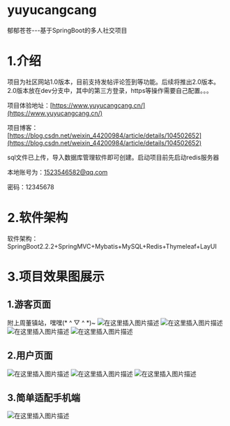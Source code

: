 # yuyucangcang
郁郁苍苍---基于SpringBoot的多人社交项目

# 1.介绍
项目为社区网站1.0版本，目前支持发帖评论签到等功能。后续将推出2.0版本。
2.0版本放在dev分支中，其中的第三方登录，https等操作需要自己配置。。。

项目体验地址：[https://www.yuyucangcang.cn/](https://www.yuyucangcang.cn/)


项目博客：[https://blog.csdn.net/weixin_44200984/article/details/104502652](https://blog.csdn.net/weixin_44200984/article/details/104502652)

sql文件已上传，导入数据库管理软件即可创建。启动项目前先启动redis服务器

本地账号为：1523546582@qq.com

密码：12345678

# 2.软件架构
软件架构：SpringBoot2.2.2+SpringMVC+Mybatis+MySQL+Redis+Thymeleaf+LayUI
# 3.项目效果图展示
## 1.游客页面
附上周董镇站，嘿嘿(* ^ ▽ ^ *)~
![在这里插入图片描述](https://img-blog.csdnimg.cn/20200225191433404.png?x-oss-process=image/watermark,type_ZmFuZ3poZW5naGVpdGk,shadow_10,text_aHR0cHM6Ly9ibG9nLmNzZG4ubmV0L3dlaXhpbl80NDIwMDk4NA==,size_16,color_FFFFFF,t_70)
![在这里插入图片描述](https://img-blog.csdnimg.cn/20200225191749991.png?x-oss-process=image/watermark,type_ZmFuZ3poZW5naGVpdGk,shadow_10,text_aHR0cHM6Ly9ibG9nLmNzZG4ubmV0L3dlaXhpbl80NDIwMDk4NA==,size_16,color_FFFFFF,t_70)
![在这里插入图片描述](https://img-blog.csdnimg.cn/20200225191624236.png?x-oss-process=image/watermark,type_ZmFuZ3poZW5naGVpdGk,shadow_10,text_aHR0cHM6Ly9ibG9nLmNzZG4ubmV0L3dlaXhpbl80NDIwMDk4NA==,size_16,color_FFFFFF,t_70)
![在这里插入图片描述](https://img-blog.csdnimg.cn/20200225191556361.png?x-oss-process=image/watermark,type_ZmFuZ3poZW5naGVpdGk,shadow_10,text_aHR0cHM6Ly9ibG9nLmNzZG4ubmV0L3dlaXhpbl80NDIwMDk4NA==,size_16,color_FFFFFF,t_70)
## 2.用户页面
![在这里插入图片描述](https://img-blog.csdnimg.cn/2020022519181426.png?x-oss-process=image/watermark,type_ZmFuZ3poZW5naGVpdGk,shadow_10,text_aHR0cHM6Ly9ibG9nLmNzZG4ubmV0L3dlaXhpbl80NDIwMDk4NA==,size_16,color_FFFFFF,t_70)
![在这里插入图片描述](https://img-blog.csdnimg.cn/20200225191824651.png?x-oss-process=image/watermark,type_ZmFuZ3poZW5naGVpdGk,shadow_10,text_aHR0cHM6Ly9ibG9nLmNzZG4ubmV0L3dlaXhpbl80NDIwMDk4NA==,size_16,color_FFFFFF,t_70)
![在这里插入图片描述](https://img-blog.csdnimg.cn/20200225191834111.png?x-oss-process=image/watermark,type_ZmFuZ3poZW5naGVpdGk,shadow_10,text_aHR0cHM6Ly9ibG9nLmNzZG4ubmV0L3dlaXhpbl80NDIwMDk4NA==,size_16,color_FFFFFF,t_70)
## 3.简单适配手机端
![在这里插入图片描述](https://img-blog.csdnimg.cn/20200225191850193.png?x-oss-process=image/watermark,type_ZmFuZ3poZW5naGVpdGk,shadow_10,text_aHR0cHM6Ly9ibG9nLmNzZG4ubmV0L3dlaXhpbl80NDIwMDk4NA==,size_16,color_FFFFFF,t_70)



